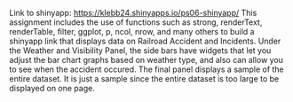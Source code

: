 Link to shinyapp: https://klebb24.shinyapps.io/ps06-shinyapp/
This assignment includes the use of functions such as strong, renderText, renderTable, filter, 
ggplot, p, ncol, nrow, and many others to build a shinyapp link that displays data on Railroad 
Accident and Incidents. Under the Weather and Visibility Panel, the side bars have widgets that let
you adjust the bar chart graphs based on weather type, and also can allow you to see when the accident occured.
The final panel displays a sample of the entire dataset. It is just a sample since the entire dataset is 
too large to be displayed on one page. 